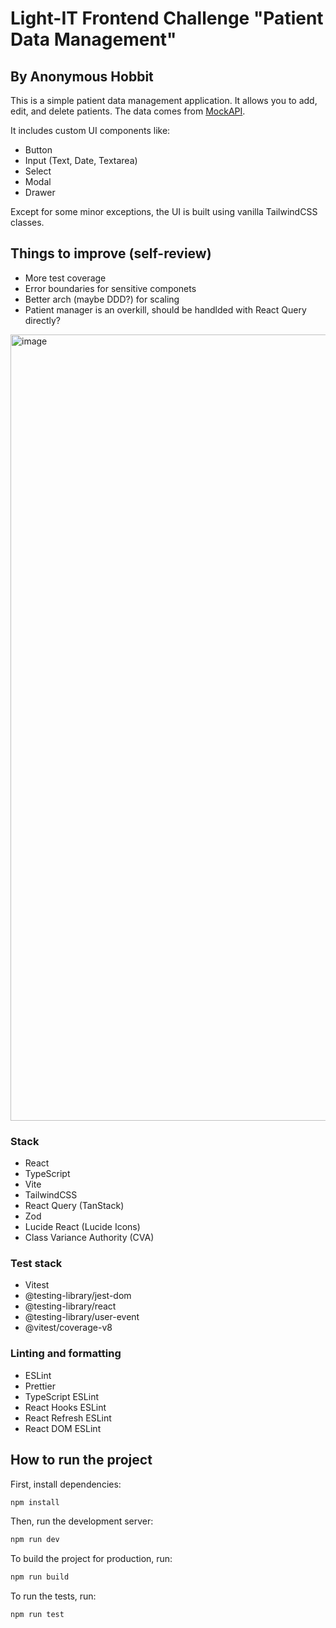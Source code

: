 # Light-IT Frontend Challenge "Patient Data Management"

## By Anonymous Hobbit

This is a simple patient data management application. It allows you to add, edit, and delete patients. The data comes from [MockAPI](https://mockapi.io/).

It includes custom UI components like:

- Button
- Input (Text, Date, Textarea)
- Select
- Modal
- Drawer

Except for some minor exceptions, the UI is built using vanilla TailwindCSS classes.

## Things to improve (self-review)

- More test coverage
- Error boundaries for sensitive componets
- Better arch (maybe DDD?) for scaling
- Patient manager is an overkill, should be handlded with React Query directly?

<img width="1273" height="1258" alt="image" src="https://github.com/user-attachments/assets/ea09b30e-26e8-4bed-a086-1c006e03976c" />

### Stack

- React
- TypeScript
- Vite
- TailwindCSS
- React Query (TanStack)
- Zod
- Lucide React (Lucide Icons)
- Class Variance Authority (CVA)

### Test stack

- Vitest
- @testing-library/jest-dom
- @testing-library/react
- @testing-library/user-event
- @vitest/coverage-v8

### Linting and formatting

- ESLint
- Prettier
- TypeScript ESLint
- React Hooks ESLint
- React Refresh ESLint
- React DOM ESLint

## How to run the project

First, install dependencies:

```bash
npm install
```

Then, run the development server:

```bash
npm run dev
```

To build the project for production, run:

```bash
npm run build
```

To run the tests, run:

```bash
npm run test
```
